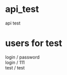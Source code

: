 api_test
========

api test

# users for test

login / password <br>
login / 111 <br>
test / test <br>
